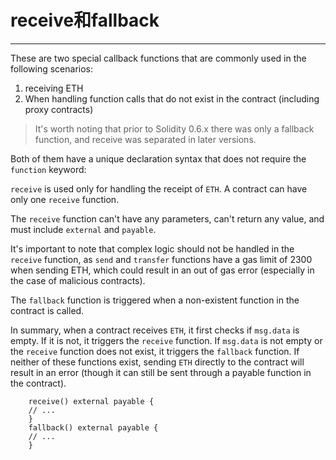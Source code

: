 # receive和fallback

---

These are two special callback functions that are commonly used in the following scenarios:

1. receiving ETH
2. When handling function calls that do not exist in the contract (including proxy contracts)

> It's worth noting that prior to Solidity 0.6.x there was only a fallback function, and receive was separated in later versions.

Both of them have a unique declaration syntax that does not require the `function` keyword:

`receive` is used only for handling the receipt of `ETH`. A contract can have only one `receive` function.

The `receive` function can't have any parameters, can't return any value, and must include `external` and `payable`.

It's important to note that complex logic should not be handled in the `receive` function, as `send` and `transfer` functions have a gas limit of 2300 when sending ETH, which could result in an out of gas error (especially in the case of malicious contracts).

The `fallback` function is triggered when a non-existent function in the contract is called.

In summary, when a contract receives `ETH`, it first checks if `msg.data` is empty. If it is not, it triggers the `receive` function. If `msg.data` is not empty or the `receive` function does not exist, it triggers the `fallback` function. If neither of these functions exist, sending `ETH` directly to the contract will result in an error (though it can still be sent through a payable function in the contract).



```solidity
    receive() external payable {
    // ...
    }
    fallback() external payable {
    // ...
    }
```

